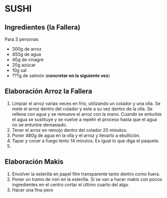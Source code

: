 SUSHI
=====

Ingredientes (la Fallera)
-------------------------

Para 3 personas
- 300g de arroz
- 450g de agua
- 40g de vinagre
- 20g azúcar
- 10g sal
- ???g de salmón (**concretar en la siguiente vez**)

Elaboración Arroz la Fallera
----------------------------
1. Limpiar el arroz varias veces en frío, utilizando un colador y una olla. Se mete el arroz dentro del colador y este a su vez dentro de la olla. Se rellena con agua y se remueve el arroz con la mano. Cuando se enturbie el agua se sustituye y se vuelve a repetir el proceso hasta que el agua no se enturbie demasiado.
2. Tener el arroz en remojo dentro del colador 20 minutos.
3. Poner 480g de agua en la olla y el arroz y llevarlo a ebullición.
4. Tapar y cocer a fuego lento 14 minutos. Es igual lo que diga el paquete.
5. 

Elaboración Makis
-----------------

1. Envolver la esterilla en papel film transparente tanto dentro como fuera.
2. Poner un tramo de nori en la esterilla. Si se van a hacer makis con pocos ingredientes en el centro cortar el último cuarto del alga.
3. Hacer una fina pero

<!--stackedit_data:
eyJoaXN0b3J5IjpbLTEzNDE0NzQ0MjksMTM4NzIxNTg4MSw3Mz
A5OTgxMTZdfQ==
-->

